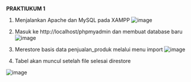 **PRAKTIUKUM 1**

1.	Menjalankan Apache dan MySQL pada XAMPP
![image](https://github.com/rafaxputra/learn_myphpadmin/assets/75997309/e9874a86-30af-4856-bc6d-e90dc6f40262)

2.	Masuk ke http://localhost/phpmyadmin dan membuat database baru
![image](https://github.com/rafaxputra/learn_myphpadmin/assets/75997309/4bd3f201-8639-4ad1-90d6-588a2ea81019)

3.	Merestore basis data penjualan_produk melalui menu import
![image](https://github.com/rafaxputra/learn_myphpadmin/assets/75997309/80af27bc-88e5-47c7-aae9-c103ffc5da4f)

4. Tabel akan muncul setelah file selesai direstore

 ![image](https://github.com/rafaxputra/learn_myphpadmin/assets/75997309/393c46a8-cb32-4f38-b176-532169e5180d)

